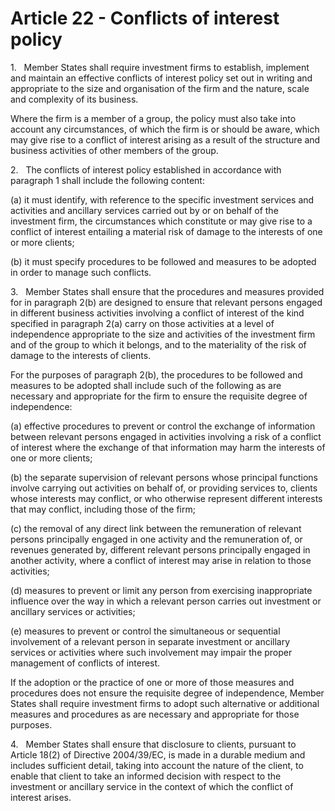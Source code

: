 # Article 22 - Conflicts of interest policy


1.   Member States shall require investment firms to establish, implement and maintain an effective conflicts of interest policy set out in writing and appropriate to the size and organisation of the firm and the nature, scale and complexity of its business.

Where the firm is a member of a group, the policy must also take into account any circumstances, of which the firm is or should be aware, which may give rise to a conflict of interest arising as a result of the structure and business activities of other members of the group.

2.   The conflicts of interest policy established in accordance with paragraph 1 shall include the following content:

(a) it must identify, with reference to the specific investment services and activities and ancillary services carried out by or on behalf of the investment firm, the circumstances which constitute or may give rise to a conflict of interest entailing a material risk of damage to the interests of one or more clients;

(b) it must specify procedures to be followed and measures to be adopted in order to manage such conflicts.

3.   Member States shall ensure that the procedures and measures provided for in paragraph 2(b) are designed to ensure that relevant persons engaged in different business activities involving a conflict of interest of the kind specified in paragraph 2(a) carry on those activities at a level of independence appropriate to the size and activities of the investment firm and of the group to which it belongs, and to the materiality of the risk of damage to the interests of clients.

For the purposes of paragraph 2(b), the procedures to be followed and measures to be adopted shall include such of the following as are necessary and appropriate for the firm to ensure the requisite degree of independence:

(a) effective procedures to prevent or control the exchange of information between relevant persons engaged in activities involving a risk of a conflict of interest where the exchange of that information may harm the interests of one or more clients;

(b) the separate supervision of relevant persons whose principal functions involve carrying out activities on behalf of, or providing services to, clients whose interests may conflict, or who otherwise represent different interests that may conflict, including those of the firm;

(c) the removal of any direct link between the remuneration of relevant persons principally engaged in one activity and the remuneration of, or revenues generated by, different relevant persons principally engaged in another activity, where a conflict of interest may arise in relation to those activities;

(d) measures to prevent or limit any person from exercising inappropriate influence over the way in which a relevant person carries out investment or ancillary services or activities;

(e) measures to prevent or control the simultaneous or sequential involvement of a relevant person in separate investment or ancillary services or activities where such involvement may impair the proper management of conflicts of interest.

If the adoption or the practice of one or more of those measures and procedures does not ensure the requisite degree of independence, Member States shall require investment firms to adopt such alternative or additional measures and procedures as are necessary and appropriate for those purposes.

4.   Member States shall ensure that disclosure to clients, pursuant to Article 18(2) of Directive 2004/39/EC, is made in a durable medium and includes sufficient detail, taking into account the nature of the client, to enable that client to take an informed decision with respect to the investment or ancillary service in the context of which the conflict of interest arises.
